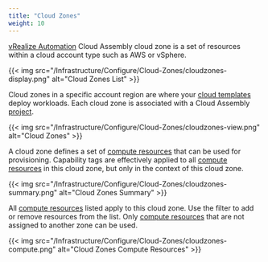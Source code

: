 ```yaml
---
title: "Cloud Zones"
weight: 10
---
```


[vRealize Automation](https://www.vmware.com/products/vrealize-automation.html) Cloud Assembly  cloud zone is a set of resources within a cloud account type such as AWS or vSphere.

{{< img src="/Infrastructure/Configure/Cloud-Zones/cloudzones-display.png" alt="Cloud Zones List" >}}

Cloud zones in a specific account region are where your [cloud templates](Design/Cloud_Templates/) deploy workloads. Each cloud zone is associated with a Cloud Assembly [project](/Infrastructure/Administration/Projects/).

{{< img src="/Infrastructure/Configure/Cloud-Zones/cloudzones-view.png" alt="Cloud Zones" >}}

A cloud zone defines a set of [compute resources](/Infrastructure/Resources/Compute/)  that can be used for provisioning. 
Capability tags are effectively applied to all [compute resources](/Infrastructure/Resources/Compute/)  in this cloud zone, but only in the context of this cloud zone.

{{< img src="/Infrastructure/Configure/Cloud-Zones/cloudzones-summary.png" alt="Cloud Zones Summary" >}}

All [compute resources](/Infrastructure/Resources/Compute/) listed apply to this cloud zone.
 Use the filter to add or remove resources from the list. Only [compute resources](/Infrastructure/Resources/Compute/)  that are not assigned to another zone can be used.

{{< img src="/Infrastructure/Configure/Cloud-Zones/cloudzones-compute.png" alt="Cloud Zones Compute Resources" >}}
